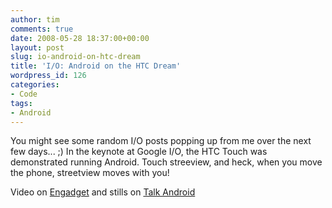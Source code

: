 ```yaml
---
author: tim
comments: true
date: 2008-05-28 18:37:00+00:00
layout: post
slug: io-android-on-htc-dream
title: 'I/O: Android on the HTC Dream'
wordpress_id: 126
categories:
- Code
tags:
- Android
---
```


You might see some random I/O posts popping up from me over the next few days... ;)
In the keynote at Google I/O, the HTC Touch was demonstrated running Android.  Touch streeview, and heck, when you move the phone, streetview moves with you!  
  

Video on [Engadget](http://www.engadgetmobile.com/2008/05/28/google-demos-the-htc-dream-at-i-o-conference/) and stills on [Talk Android](http://www.talkandroid.com/101-google-io-opening-android-keynote/)
